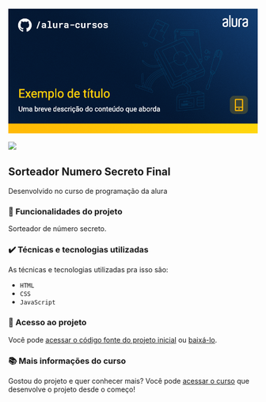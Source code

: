 
![Descricao da sua imagem](https://raw.githubusercontent.com/andreocunha/upload_files_test/main/exemplo-thumb.png)

![](https://img.shields.io/github/license/alura-cursos/android-com-kotlin-personalizando-ui)

## Sorteador Numero Secreto Final

 Desenvolvido no curso de programação da alura

### 🔨 Funcionalidades do projeto

Sorteador de número secreto.

### ✔️ Técnicas e tecnologias utilizadas

As técnicas e tecnologias utilizadas pra isso são:

- `HTML`
- `CSS`
- `JavaScript`


### 📁 Acesso ao projeto

Você pode [acessar o código fonte do projeto inicial](https://github.com/talilotarlison/sorteador-numero-secreto-v1-alura/) ou [baixá-lo](https://github.com/talilotarlison/sorteador-numero-secreto-v1-alura/).


### 📚 Mais informações do curso

Gostou do projeto e quer conhecer mais? Você pode [acessar o curso](#) que desenvolve o projeto desde o começo!

